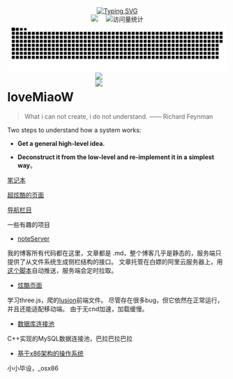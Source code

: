   <!-- dynamic typing effect 动态打字效果 -->

  <div align="center">
    <a href="https://blog.lovemaiow.top/">
      <img src="https://readme-typing-svg.demolab.com?font=Fira+Code&pause=1000&width=435&lines=console.log(%22Hello%2C%20World%22);祝您天天愉快!&center=true&size=27" alt="Typing SVG" />
    </a>
  </div>
  <div align="center">
    <a href="https://blog.lovemaiow.top/"><img src="https://img.shields.io/badge/Website-博客-blue" /></a>&emsp;
     <!-- visitor statistics logo 访问量统计徽标 -->
    <img src="https://komarev.com/ghpvc/?username=lovemiaow&label=Views&color=0e75b6&style=flat" alt="访问量统计" />
  </div>
<picture>
  <source media="(prefers-color-scheme: dark)" srcset="https://raw.githubusercontent.com/loveMiaoW/loveMiaoW/output/github-contribution-grid-snake-dark.svg">
  <source media="(prefers-color-scheme: light)" srcset="https://raw.githubusercontent.com/loveMiaoW/loveMiaoW/output/github-contribution-grid-snake.svg">
  <img alt="github contribution grid snake animation" src="https://raw.githubusercontent.com/loveMiaoW/loveMiaoW/output/github-contribution-grid-snake.svg">
</picture>
 <img align="right" src='https://github-readme-stats.vercel.app/api/top-langs/?username=loveMiaoW&theme=nord&layout=compact&langs_count=10&hide=jupyter%20notebook&hide_border=true&border_radius=0' width="60%"/>
 <img align="right" src='https://github-readme-stats.vercel.app/api?username=loveMiaoW&show_icons=true&theme=nord&count_private=true&hide_border=true&border_radius=0' width="60%"/>
 
 # loveMiaoW

> What i can not create, i do not understand. —— Richard Feynman

Two steps to understand how a system works:

- **Get a general high-level idea.**

- **Deconstruct it from the low-level and re-implement it in a simplest way**。

[笔记本](http://8.130.51.17/#/)

[超炫酷的页面](https://blog.lovemaiow.top/)

[导航栏目](https://www.lovemaiow.top/)

一些有趣的项目
- [noteServer](https://github.com/loveMiaoW/noteServer)

我的博客所有代码都在这里，文章都是 .md，整个博客几乎是静态的，服务端只提供了从文件系统生成侧栏结构的接口。
文章托管在白嫖的阿里云服务器上，用[这个脚本](https://github.com/loveMiaoW/aboutGit)自动推送，服务端会定时拉取。

- [炫酷页面](https://blog.lovemaiow.top/)

学习three.js，爬的[lusion](https://lusion.co/about)前端文件。
尽管存在很多bug，但它依然在正常运行，并且还能适配移动端。
由于无cnd加速，加载缓慢。

- [数据库连接池](https://github.com/loveMiaoW/mysqlAndMysqlConnectionPool.git)

C++实现的MySQL数据连接池，巴拉巴拉巴拉

- [基于x86架构的操作系统](https://blog.lovemaiow.top/)

小小毕设，_osx86
